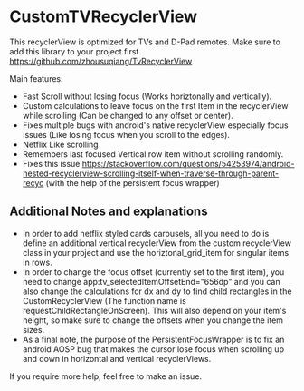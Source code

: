 # CustomTVRecyclerView
This recyclerView is optimized for TVs and D-Pad remotes.
Make sure to add this library to your project first https://github.com/zhousuqiang/TvRecyclerView

Main features:

* Fast Scroll without losing focus (Works horiztonally and vertically).
* Custom calculations to leave focus on the first Item in the recyclerView while scrolling (Can be changed to any offset or center).
* Fixes multiple bugs with android's native recyclerView especially focus issues (Like losing focus when you scroll to the edges).
* Netflix Like scrolling
* Remembers last focused Vertical row item without scrolling randomly.
* Fixes this issue https://stackoverflow.com/questions/54253974/android-nested-recyclerview-scrolling-itself-when-traverse-through-parent-recyc (with the help of the persistent focus wrapper)

## Additional Notes and explanations

* In order to add netflix styled cards carousels, all you need to do is define an additional vertical recyclerView from the custom recyclerView class in your project and use the horiztonal_grid_item for singular items in rows.
* In order to change the focus offset (currently set to the first item), you need to change app:tv_selectedItemOffsetEnd="656dp" and you can also change the calculations for dx and dy to find child rectangles in the CustomRecyclerView (The function name is requestChildRectangleOnScreen). This will also depend on your item's height, so make sure to change the offsets when you change the item sizes.
* As a final note, the purpose of the PersistentFocusWrapper is to fix an android AOSP bug that makes the cursor lose focus when scrolling up and down in horizontal and vertical recyclerViews.

If you require more help, feel free to make an issue.

